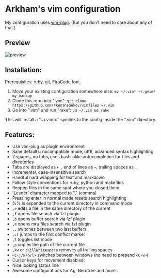 Arkham's vim configuration
==========================

My configuration uses [vim-plug](https://github.com/junegunn/vim-plug).
(But you don't need to care about any of that.)

## Preview

![preview](./images/preview.png)

## Installation:

Prerequisites: ruby, git, FiraCode font.

1. Move your existing configuration somewhere else:
   `mv ~/.vim* ~/.gvim* my_backup`
2. Clone this repo into ".vim":
   `git clone https://github.com/rkenzhebekov/vimfiles ~/.vim`
3. Go into ".vim" and run "rake":
   `cd ~/.vim && rake`

This will install a "~/.vimrc" symlink to the config inside the ".vim" directory.

## Features:

- Use vim-plug as plugin environment
- Sane defaults: nocompatible mode, utf8, advanced syntax highlighting
- 2 spaces, no tabs, uses bash-alike autocompletion for files and directories
- Tabs are displayed as `▸ `, end of lines as `¬`, trailing spaces as `.`
- Incremental, case-insensitive search
- Handful hard wrapping for text and markdown
- Follow style conventions for ruby, python and makefiles
- Reopen files in the same spot where you closed them
- 'Leader' character mapped to "," (comma)
- Pressing enter in normal mode resets search highlighting
- %% is expanded to the current directory in command mode
- `,e` edits a file in the same directory of the current
- `,f` opens file search via fzf plugin
- `,b` opens buffer search via fzf plugin
- `,m` opens mru files search via fzf plugin
- `,,` switches between two last buffers
- `,cf` jumps to the first conflict marker
- `,l` toggles list mode
- `,p` copies the path of the current file
- `,kw` or `:KillWhitespace` removes all trailing spaces
- `<C-j/k/h/l>` switches between windows (no need to prepend `<C-w>`)
- Cursor keys for movement disabled!
- Nice looking status line
- Awesome configurations for Ag, Nerdtree and more..
